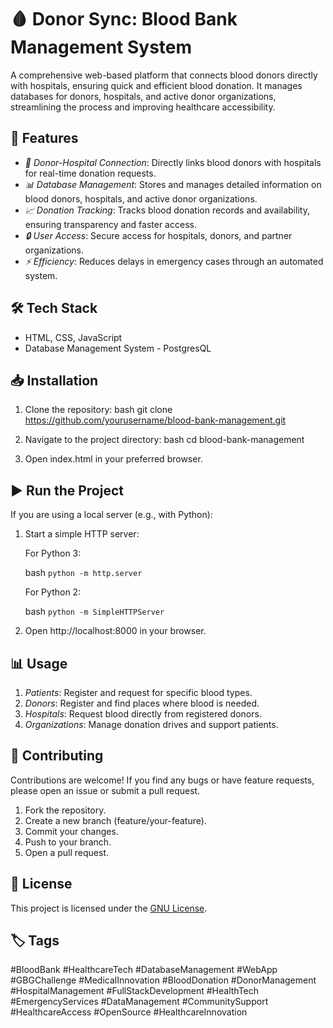 # 🩸 Donor Sync: Blood Bank Management System

A comprehensive web-based platform that connects blood donors directly with hospitals, ensuring quick and efficient blood donation. It manages databases for donors, hospitals, and active donor organizations, streamlining the process and improving healthcare accessibility.

## 🚀 Features

- *🔗 Donor-Hospital Connection*: Directly links blood donors with hospitals for real-time donation requests.
- *📊 Database Management*: Stores and manages detailed information on blood donors, hospitals, and active donor organizations.
- *📈 Donation Tracking*: Tracks blood donation records and availability, ensuring transparency and faster access.
- *🔒 User Access*: Secure access for hospitals, donors, and partner organizations.
- *⚡ Efficiency*: Reduces delays in emergency cases through an automated system.

## 🛠 Tech Stack

- HTML, CSS, JavaScript
- Database Management System - PostgresQL

## 📥 Installation

1. Clone the repository:
   bash
   git clone https://github.com/yourusername/blood-bank-management.git
   
2. Navigate to the project directory:
   bash
   cd blood-bank-management
   
3. Open index.html in your preferred browser.

## ▶ Run the Project

If you are using a local server (e.g., with Python):

1. Start a simple HTTP server:

   For Python 3:

   bash
   `python -m http.server`
   

   For Python 2:

   bash
   `python -m SimpleHTTPServer`
   

2. Open http://localhost:8000 in your browser.

## 📊 Usage

1. *Patients*: Register and request for specific blood types.
2. *Donors*: Register and find places where blood is needed.
3. *Hospitals*: Request blood directly from registered donors.
4. *Organizations*: Manage donation drives and support patients.

## 🤝 Contributing

Contributions are welcome! If you find any bugs or have feature requests, please open an issue or submit a pull request.

1. Fork the repository.
2. Create a new branch (feature/your-feature).
3. Commit your changes.
4. Push to your branch.
5. Open a pull request.

## 📄 License

This project is licensed under the [GNU License](LICENSE).

## 🏷 Tags

#BloodBank #HealthcareTech #DatabaseManagement #WebApp #GBGChallenge #MedicalInnovation #BloodDonation #DonorManagement #HospitalManagement #FullStackDevelopment #HealthTech #EmergencyServices #DataManagement #CommunitySupport #HealthcareAccess #OpenSource #HealthcareInnovation
